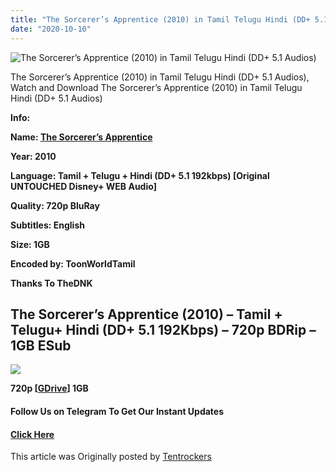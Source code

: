 ```yaml
---
title: "The Sorcerer’s Apprentice (2010) in Tamil Telugu Hindi (DD+ 5.1 Audios)"
date: "2020-10-10"
---
```


![The Sorcerer’s Apprentice (2010) in Tamil Telugu Hindi (DD+ 5.1 Audios)](https://extraimage.com/images/2020/10/10/sorcerersapprentice.jpg "The Sorcerer’s Apprentice (2010) in Tamil Telugu Hindi (DD+ 5.1 Audios)")

The Sorcerer’s Apprentice (2010) in Tamil Telugu Hindi (DD+ 5.1 Audios), Watch and Download The Sorcerer’s Apprentice (2010) in Tamil Telugu Hindi (DD+ 5.1 Audios)

**Info:**

**Name: [The Sorcerer’s Apprentice](https://toonworldtamil.com/the-sorcerers-apprentice-2010-in-tamil-telugu-hindi-dd-5-1-audios/)**

**Year: 2010**

**Language: Tamil + Telugu + Hindi (DD+ 5.1 192kbps) \[Original UNTOUCHED Disney+ WEB Audio\]**

**Quality: 720p BluRay**

**Subtitles: English**

**Size: 1GB**

**Encoded by: ToonWorldTamil**

**Thanks To TheDNK**

## ****The Sorcerer’s Apprentice**** (2010) – Tamil + Telugu+ Hindi (DD+ 5.1 192Kbps) – 720p BDRip – 1GB ESub

![](https://extraimage.com/images/2020/10/10/91GfX9TbvjL._SL1500_.jpg)

**720p \[[GDrive](https://gplinks.co/zTY1)\] 1GB**

#### **Follow Us on Telegram To Get Our Instant Updates**

#### **[Click Here](https://t.me/joinchat/AAAAAEDdWfKBosrNxtfy-Q)**

This article was Originally posted by [Tentrockers](https://tentrockers.blogspot.com/)
